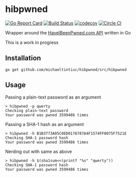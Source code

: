 # hibpwned

[![Go Report Card](https://goreportcard.com/badge/github.com/michaeltintiuc/hibpwned)](https://goreportcard.com/report/github.com/michaeltintiuc/hibpwned)
[![Build Status](https://travis-ci.org/michaeltintiuc/hibpwned.svg?branch=master)](https://travis-ci.org/michaeltintiuc/hibpwned)
[![codecov](https://codecov.io/gh/michaeltintiuc/hibpwned/branch/master/graph/badge.svg)](https://codecov.io/gh/michaeltintiuc/hibpwned)
[![Circle CI](https://circleci.com/gh/michaeltintiuc/hibpwned.png?circle-token=baa346fa811747f79bb0faec3184133e07465a1e)](https://circleci.com/gh/michaeltintiuc/hibpwned.png?circle-token=baa346fa811747f79bb0faec3184133e07465a1e)


Wrapper around the [HaveIBeenPwned.com API](https://haveibeenpwned.com/API/v2) written in Go

This is a work in progress

## Installation

`go get github.com/michaeltintiuc/hibpwned/src/hibpwned`

## Usage

Passing a plain-text password as an argument

```
> hibpwned -p qwerty
Checking plain-text password
Your password was pwned 3599486 times
```

Passing a SHA-1 hash as an argument

```
> hibpwned -h B1B3773A05C0ED0176787A4F1574FF0075F7521E
Checking SHA-1 password hash
Your password was pwned 3599486 times
```

Nerding out with same as above

```
> hibpwned -h $(sha1sum<<(printf "%s" "qwerty"))
Checking SHA-1 password hash
Your password was pwned 3599486 times
```
